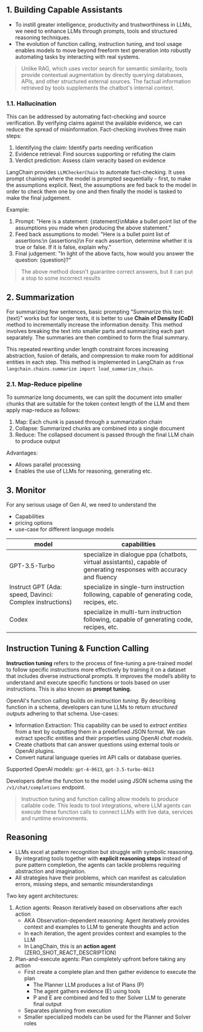 ## 1. Building Capable Assistants

- To instill greater intelligence, productivity and trustworthiness in LLMs, we need to enhance LLMs through prompts,
  tools and structured reasoning techniques.
- The evolution of function calling, instruction tuning, and tool usage enables models to move beyond freeform text
  generation into robustly automating tasks by interacting with real systems.

> Unlike RAG, which uses vector search for semantic similarity, tools provide contextual augmentation by directly
> querying databases, APIs, and other structured external sources. The factual information retrieved by tools
> supplements
> the chatbot's internal context.

### 1.1. Hallucination

This can be addressed by automating fact-checking and source verification. By verifying claims against the available
evidence, we can reduce the spread of misinformation. Fact-checking involves three main steps:

1. Identifying the claim: Identify parts needing verification
2. Evidence retrieval: Find sources supporting or refuting the claim
3. Verdict prediction: Assess claim veracity based on evidence

LangChain provides `LLMCheckerChain` to automate fact-checking. It uses prompt chaining where the model is prompted
sequentially - first, to make the assumptions explicit. Next, the assumptions are fed back to the model in order to
check them one by one and then finally the model is tasked to make the final judgement.

Example:

1. Prompt: "Here is a statement: {statement}\nMake a bullet point list of the assumptions you made when producing the
   above statement."
2. Feed back assumptions to model: "Here is a bullet point list of assertions:\n {assertions}\n For each assertion,
   determine whether it is true or false. If it is false, explain why."
3. Final judgement: "In light of the above facts, how would you answer the question: {question}?"

> The above method doesn't guarantee correct answers, but it can put a stop to some incorrect results

## 2. Summarization

For summarizing few sentences, basic prompting "Summarize this text: {text}" works but for longer texts, it is better
to use **Chain of Density (CoD)** method to incrementally increase the information density. This method involves
breaking
the text into smaller parts and summarizing each part separately. The summaries are then combined to form the final
summary.

This repeated rewriting under length constraint forces increasing abstraction, fusion of details, and compression to
make room for additional entities in each step. This method is implemented in LangChain as
`from langchain.chains.summarize import load_summarize_chain`.

### 2.1. Map-Reduce pipeline

To summarize long documents, we can split the document into smaller chunks that are suitable for the token context
length of the LLM and them apply map-reduce as follows:

1. Map: Each chunk is passed through a summarization chain
2. Collapse: Summarized chunks are combined into a single document
3. Reduce: The collapsed document is passed through the final LLM chain to produce output

Advantages:

- Allows parallel processing
- Enables the use of LLMs for reasoning, generating etc.

## 3. Monitor

For any serious usage of Gen AI, we need to understand the

- Capabilities
- pricing options
- use-case for different language models

| model                                                    | capabilities                                                                                                         |
|----------------------------------------------------------|----------------------------------------------------------------------------------------------------------------------|
| GPT-3.5-Turbo                                            | specialize in dialogue ppa (chatbots, virtual assistants), capable of generating responses with accuracy and fluency |
| Instruct GPT (Ada: speed, Davinci: Complex instructions) | specialize in single-turn instruction following, capable of generating code, recipes, etc.                           |
| Codex                                                    | specialize in multi-turn instruction following, capable of generating code, recipes, etc.                            |

## Instruction Tuning & Function Calling

**Instruction tuning** refers to the process of fine-tuning a pre-trained model to follow specific instructions more
effectively by training it on a dataset that includes diverse instructional prompts. It improves the model’s ability to
understand and execute specific functions or tools based on user instructions. This is also known as **prompt
tuning.**

OpenAI's function calling builds on *instruction tuning*. By describing function in a schema, developers can tune LLMs
to return *structured outputs* adhering to that schema. Use-cases:

- Information Extraction: This capability can be used to *extract entities* from a text by outputting them in a
  predefined JSON format. We can extract specific entities and their properties using OpenAI *chat models*.
- Create chatbots that can answer questions using external tools or OpenAI plugins.
- Convert natural language queries int API calls or database queries.

Supported OpenAI models: `gpt-4-0613`, `gpt-3.5-turbo-0613`

Developers define the function to the model using JSON schema using the `/v1/chat/completions` endpoint.

> Instruction tuning and function calling allow models to produce callable code. This leads to tool integrations, where
> LLM agents can execute these function calls to connect LLMs with live data, services and runtime environments.

## Reasoning

- LLMs excel at pattern recognition but struggle with symbolic reasoning. By integrating tools together with **explicit
  reasoning steps** instead of pure pattern completion, the agents can tackle problems requiring abstraction and
  imagination.
- All strategies have their problems, which can manifest as calculation errors, missing steps, and semantic
  misunderstandings

Two key agent architectures:

1. Action agents: Reason iteratively based on observations after each action
    - AKA Observation-dependent reasoning: Agent iteratively provides context and examples to LLM to generate thoughts
      and action
    - In each iteration, the agent provides context and examples to the LLM
    - In LangChain, this is an **action agent** (ZERO_SHOT_REACT_DESCRIPTION)
2. Plan-and-execute agents: Plan completely upfront before taking any action
    - First create a complete plan and then gather evidence to execute the plan
        - The Planner LLM produces a list of Plans (P)
        - The agent gathers evidence (E) using tools
        - P and E are combined and fed to ther Solver LLM to generate final output
    - Separates planning from execution
    - Smaller specialized models can be used for the Planner and Solver roles
